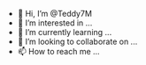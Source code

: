 - 👋 Hi, I’m @Teddy7M
- 👀 I’m interested in ...
- 🌱 I’m currently learning ...
- 💞️ I’m looking to collaborate on ...
- 📫 How to reach me ...

<!---
Teddy7M/Teddy7M is a ✨ special ✨ repository because its `README.md` (this file) appears on your GitHub profile.
You can click the Preview link to take a look at your changes.
--->
